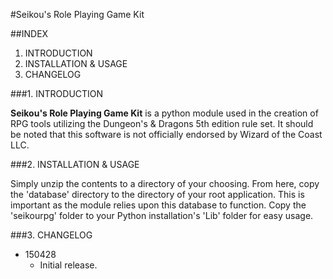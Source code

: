 #Seikou's Role Playing Game Kit


##INDEX

1. INTRODUCTION
2. INSTALLATION & USAGE
3. CHANGELOG
    
###1. INTRODUCTION

**Seikou's Role Playing Game Kit** is a python module used in the creation of RPG tools utilizing the Dungeon's & Dragons 5th edition rule set. It should be noted that this software is not officially endorsed by Wizard of the Coast LLC.


###2. INSTALLATION & USAGE

Simply unzip the contents to a directory of your choosing. From here, copy the 'database' directory to the directory of your root application. This is important as the module relies upon this database to function. Copy the 'seikourpg' folder to your Python installation's 'Lib' folder for easy usage.

###3. CHANGELOG

- 150428
    - Initial release.
